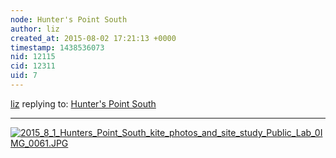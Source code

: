 ```yaml
---
node: Hunter's Point South
author: liz
created_at: 2015-08-02 17:21:13 +0000
timestamp: 1438536073
nid: 12115
cid: 12311
uid: 7
---
```




[liz](../profile/liz) replying to: [Hunter's Point South](../notes/liz/08-02-2015/hunter-s-point-south)

----
[![2015_8_1_Hunters_Point_South_kite_photos_and_site_study_Public_Lab_0IMG_0061.JPG](https://i.publiclab.org/system/images/photos/000/011/006/medium/2015_8_1_Hunters_Point_South_kite_photos_and_site_study_Public_Lab_0IMG_0061.JPG)](https://i.publiclab.org/system/images/photos/000/011/006/original/2015_8_1_Hunters_Point_South_kite_photos_and_site_study_Public_Lab_0IMG_0061.JPG)

